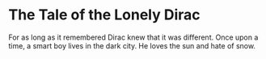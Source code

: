 # The Tale of the Lonely Dirac

For as long as it remembered Dirac knew that it was different. Once upon a time, a smart boy lives in the dark city. He loves the sun and hate of snow.
